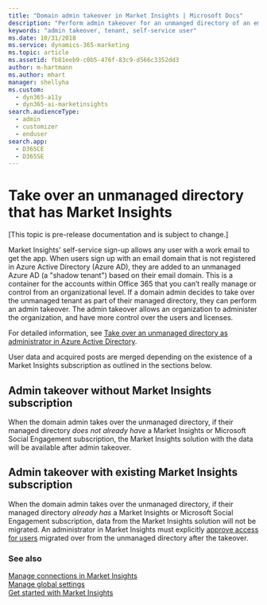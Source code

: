 ```yaml
---
title: "Domain admin takeover in Market Insights | Microsoft Docs"
description: "Perform admin takeover for an unmanged directory of an email domain."
keywords: "admin takeover, tenant, self-service user"
ms.date: 10/31/2018
ms.service: dynamics-365-marketing
ms.topic: article
ms.assetid: fb81eeb9-c0b5-476f-83c9-d566c3352dd3
author: m-hartmann
ms.author: mhart
manager: shellyha
ms.custom: 
  - dyn365-a11y
  - dyn365-ai-marketinsights
search.audienceType: 
  - admin
  - customizer
  - enduser
search.app: 
  - D365CE
  - D365SE
---
```


# Take over an unmanaged directory that has Market Insights

<!--from editor: Looks like the first sentence is missing a URL?-->


[This topic is pre-release documentation and is subject to change.]

Market Insights' self-service sign-up allows any user with a work email to get the app. When users sign up with an email domain that is not registered in Azure Active Directory (Azure AD), they are added to an unmanaged Azure AD (a "shadow tenant") based on their email domain. This is a container for the accounts within Office 365 that you can’t really manage or control from an organizational level. If a domain admin decides to take over the unmanaged tenant as part of their managed directory, they can perform an admin takeover. The admin takeover allows an organization to administer the organization, and have more control over the users and licenses.

<!--from editor: In the previous sentence, saying that it allows the organization to administer the organization makes me wonder if something is missing. Maybe not, but I want to point it out.-->


For detailed information, see [Take over an unmanaged directory as administrator in Azure Active Directory](https://docs.microsoft.com/azure/active-directory/users-groups-roles/domains-admin-takeover).

User data and acquired posts are merged depending on the existence of a Market Insights subscription as outlined in the sections below. 

## Admin takeover without Market Insights subscription


<!--from editor: Michael, your note said the content should not mention MSE, so I just want to point out its mention in the next two paragraphs.-->

When the domain admin takes over the unmanaged directory, if their managed directory *does not already have* a Market Insights or Microsoft Social Engagement subscription, the Market Insights solution with the data will be available after admin takeover.

## Admin takeover with existing Market Insights subscription

When the domain admin takes over the unmanaged directory, if their managed directory *already has* a Market Insights or Microsoft Social Engagement subscription, data from the Market Insights solution will not be migrated. An administrator in Market Insights must explicitly [approve access for users](assign-user-roles.md#approve-a-new-user) migrated over from the unmanaged directory after the takeover. 

### See also

[Manage connections in Market Insights](manage-connections.md)    
[Manage global settings](manage-global-settings.md)    
[Get started with Market Insights](get-started.md)
